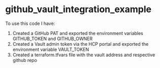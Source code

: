 # github_vault_integration_example

To use this code I have:
1. Created a GitHub PAT and exported the environment variables GITHUB_TOKEN and GITHUB_OWNER
1. Created a Vault admin token via the HCP portal and exported the environment variable VAULT_TOKEN
1. Created a terraform.tfvars file with the vault address and respective github repo

